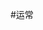 #运常
<html lang="zh-cn">
<head>
    <meta charset="UTF-8">
    <meta name="viewport" content="width=device-width, initial-scale=1.0">
    <title>浪漫烟花效果</title>
    <style>
        @import url('https://fonts.googleapis.com/css2?family=Zhi+Mang+Xing&display=swap'); /* 引入行楷字体 */
        
        body {
            margin: 0;
            overflow: hidden;
            background-color: #000; /* 背景为黑色 */
            display: flex;
            justify-content: center;
            align-items: center;
            height: 100vh;
            position: relative;
            flex-direction: column;
        }
        canvas {
            display: block;
            width: 100%;
            height: 100%;
        }
        #controls {
            position: absolute;
            bottom: 20px;
            display: flex;
            gap: 10px;
        }
        .controlButton {
            padding: 12px 24px;
            background-color: #ff4081;
            color: white;
            border: none;
            border-radius: 25px;
            box-shadow: 0 4px 6px rgba(0, 0, 0, 0.1);
            cursor: pointer;
            z-index: 10;
            font-size: 18px;
            font-family: 'Zhi Mang Xing', cursive;
            transition: background-color 0.3s, transform 0.3s;
        }
        .controlButton:hover {
            background-color: #ff79a6;
            transform: scale(1.05);
        }
        #backgroundText, #newYearText {
            position: absolute;
            left: 50%;
            transform: translate(-50%, -50%);
            font-size: 10vw; /* 使用相对单位以适应不同屏幕 */
            font-family: 'Zhi Mang Xing', cursive; /* 使用行楷字体 */
            background: linear-gradient(45deg, #ff0000, #ff7f00, #ffff00, #00ff00, #0000ff, #4b0082, #8b00ff);
            -webkit-background-clip: text;
            color: transparent;
            z-index: 1;
            text-align: center;
            opacity: 0;
            transition: opacity 2s ease-in-out; /* 添加淡入淡出效果 */
        }
        #backgroundText {
            top: 40%;
        }
        #newYearText {
            top: 60%;
        }
    </style>
</head>
<body>
    <div id="backgroundText">欢欢</div>
    <div id="newYearText">新年快乐</div>
    <canvas id="fireworksCanvas"></canvas>
    <audio id="fireworkSound" src="firework.mp3"></audio>
    <div id="controls">
        <button class="controlButton" id="toggleButton">开始烟花</button>
        <button class="controlButton" id="type1Button">普通烟花</button>
        <button class="controlButton" id="type2Button">大烟花</button>
        <button class="controlButton" id="type3Button">小烟花</button>
        <button class="controlButton" id="type4Button">特殊烟花</button>
    </div>
    <script>
        const canvas = document.getElementById('fireworksCanvas');
        const ctx = canvas.getContext('2d');
        const fireworkSound = document.getElementById('fireworkSound');
        const toggleButton = document.getElementById('toggleButton');
        const type1Button = document.getElementById('type1Button');
        const type2Button = document.getElementById('type2Button');
        const type3Button = document.getElementById('type3Button');
        const type4Button = document.getElementById('type4Button');
        const backgroundText = document.getElementById('backgroundText');
        const newYearText = document.getElementById('newYearText');
        let fireworks = [];
        let particles = [];
        const colors = ['#FF1461', '#18FF92', '#5A87FF', '#FBF38C'];
        let fireworkCount = 0;
        let isFireworksActive = false;
        let hue = 0;
        let fireworkType = 0; // 当前烟花类型

        canvas.width = window.innerWidth;
        canvas.height = window.innerHeight;

        toggleButton.addEventListener('click', () => {
            isFireworksActive = !isFireworksActive;
            toggleButton.textContent = isFireworksActive ? '停止烟花' : '开始烟花';
            if (isFireworksActive) {
                setTimeout(() => {
                    backgroundText.style.opacity = 1;
                }, 3000); // 3秒后显示“欢欢”
                setTimeout(() => {
                    newYearText.style.opacity = 1;
                }, 18000); // 18秒后显示“新年快乐”
            } else {
                backgroundText.style.opacity = 0;
                newYearText.style.opacity = 0;
            }
        });

        type1Button.addEventListener('click', () => fireworkType = 0);
        type2Button.addEventListener('click', () => fireworkType = 1);
        type3Button.addEventListener('click', () => fireworkType = 2);
        type4Button.addEventListener('click', () => fireworkType = 3);

        class Firework {
            constructor(x, y, targetX, targetY) {
                this.x = x;
                this.y = y;
                this.targetX = targetX;
                this.targetY = targetY;
                this.distanceToTarget = this.calculateDistance(x, y, targetX, targetY);
                this.distanceTraveled = 0;
                this.coordinates = [];
                this.coordinateCount = 3;
                while (this.coordinateCount--) {
                    this.coordinates.push([this.x, this.y]);
                }
                this.angle = Math.atan2(targetY - y, targetX - x);
                this.speed = 1; // 调整速度更慢
                this.acceleration = 1.02; // 调整加速度
                this.brightness = Math.random() * 50 + 50;
                this.targetRadius = 1;
            }

            calculateDistance(x1, y1, x2, y2) {
                const xDistance = x2 - x1;
                const yDistance = y2 - y1;
                return Math.sqrt(Math.pow(xDistance, 2) + Math.pow(yDistance, 2));
            }

            update(index) {
                this.coordinates.pop();
                this.coordinates.unshift([this.x, this.y]);

                if (this.targetRadius < 8) {
                    this.targetRadius += 0.3;
                } else {
                    this.targetRadius = 1;
                }

                this.speed *= this.acceleration;

                const vx = Math.cos(this.angle) * this.speed;
                const vy = Math.sin(this.angle) * this.speed;
                this.distanceTraveled = this.calculateDistance(this.x, this.y, this.x + vx, this.y + vy);

                if (this.distanceTraveled >= this.distanceToTarget) {
                    createParticles(this.targetX, this.targetY, fireworkType);
                    fireworks.splice(index, 1);
                    fireworkSound.currentTime = 0;
                    fireworkSound.play();
                } else {
                    this.x += vx;
                    this.y += vy;
                }
            }

            draw() {
                ctx.beginPath();
                ctx.moveTo(this.coordinates[this.coordinates.length - 1][0], this.coordinates[this.coordinates.length - 1][1]);
                ctx.lineTo(this.x, this.y);
                ctx.strokeStyle = `hsl(${Math.random() * 360}, 100%, ${this.brightness}%)`;
                ctx.stroke();

                ctx.beginPath();
                ctx.arc(this.targetX, this.targetY, this.targetRadius, 0, Math.PI * 2);
                ctx.stroke();
            }
        }

        class Particle {
            constructor(x, y, hue) {
                this.x = x;
                this.y = y;
                this.coordinates = [];
                this.coordinateCount = 5;
                while (this.coordinateCount--) {
                    this.coordinates.push([this.x, this.y]);
                }
                this.angle = Math.random() * Math.PI * 2;
                this.speed = Math.random() * 10 + 1;
                this.friction = 0.95;
                this.gravity = 1;
                this.hue = hue;
                this.brightness = Math.random() * 80 + 20;
                this.alpha = 1;
                this.decay = Math.random() * 0.03 + 0.01;
            }

            update(index) {
                this.coordinates.pop();
                this.coordinates.unshift([this.x, this.y]);

                this.speed *= this.friction;
                this.x += Math.cos(this.angle) * this.speed;
                this.y += Math.sin(this.angle) * this.speed + this.gravity;
                this.alpha -= this.decay;

                if (this.alpha <= this.decay) {
                    particles.splice(index, 1);
                }
            }

            draw() {
                ctx.beginPath();
                ctx.moveTo(this.coordinates[this.coordinates.length - 1][0], this.coordinates[this.coordinates.length - 1][1]);
                ctx.lineTo(this.x, this.y);
                ctx.strokeStyle = `hsla(${this.hue}, 100%, ${this.brightness}%, ${this.alpha})`;
                ctx.stroke();
            }
        }

        function createParticles(x, y, type) {
            let particleCount;
            switch (type) {
                case 0: // 普通烟花
                    particleCount = 100;
                    break;
                case 1: // 大烟花
                    particleCount = 200;
                    break;
                case 2: // 小烟花
                    particleCount = 50;
                    break;
                case 3: // 特殊烟花
                    particleCount = 150;
                    break;
                default:
                    particleCount = 100;
            }

            while (particleCount--) {
                particles.push(new Particle(x, y, Math.random() * 360));
            }
        }

        function loop() {
            requestAnimationFrame(loop);

            ctx.globalCompositeOperation = 'destination-out';
            ctx.fillStyle = 'rgba(0, 0, 0, 0.5)';
            ctx.fillRect(0, 0, canvas.width, canvas.height);
            ctx.globalCompositeOperation = 'lighter';

            let i = fireworks.length;
            while (i--) {
                fireworks[i].draw();
                fireworks[i].update(i);
            }

            let j = particles.length;
            while (j--) {
                particles[j].draw();
                particles[j].update(j);
            }

            if (isFireworksActive && Math.random() < 0.1) { // 增加发射频率
                const startX = Math.random() * canvas.width; // 随机化发射点
                const startY = canvas.height;
                const targetX = Math.random() * canvas.width;
                const targetY = Math.random() * canvas.height / 2; // 确保目标位置在页面上半部分
                fireworks.push(new Firework(startX, startY, targetX, targetY));
                fireworkCount++; // 增加烟花数量
            }

            // 更新背景文字颜色，颜色变化速度减缓
            if (isFireworksActive) {
                hue += 0.5; // 调整颜色变化速度
                const gradient = `linear-gradient(45deg, hsl(${hue}, 100%, 50%), hsl(${(hue + 60) % 360}, 100%, 50%), hsl(${(hue + 120) % 360}, 100%, 50%), hsl(${(hue + 180) % 360}, 100%, 50%), hsl(${(hue + 240) % 360}, 100%, 50%), hsl(${(hue + 300) % 360}, 100%, 50%))`;
                backgroundText.style.background = gradient;
                backgroundText.style.webkitBackgroundClip = 'text';
                backgroundText.style.color = 'transparent';
                newYearText.style.background = gradient;
                newYearText.style.webkitBackgroundClip = 'text';
                newYearText.style.color = 'transparent';
            }
        }

        window.onload = loop;
        window.onresize = () => {
            canvas.width = window.innerWidth;
            canvas.height = window.innerHeight;
        };
    </script>
</body>
</html>
